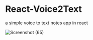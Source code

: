 # React-Voice2Text
a simple voice to text notes app in react 



![Screenshot (65)](https://user-images.githubusercontent.com/62586380/103578237-3605b180-4efc-11eb-8f5a-7b6736429f86.png)

